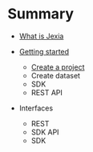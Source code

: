 # Summary

* [What is Jexia](what-is-jexia.md)

* [Getting started](get-started.md)
  * [Create a project](get-started.md#create-a-project-in-the-jexia-console)
  * Create dataset
  * SDK
  * REST API
  
* Interfaces
  * REST
  * SDK API
  * SDK

